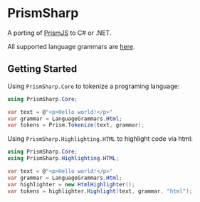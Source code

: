 # PrismSharp

A porting of [PrismJS](https://github.com/PrismJS/prism) to C# or .NET.

All supported language grammars are [here](https://github.com/tatwd/prism-sharp/tree/main/PrismSharp.Core/Languages).

## Getting Started

Using `PrismSharp.Core` to tokenize a programing language:

```csharp
using PrismSharp.Core;

var text = @"<p>Hello world!</p>"
var grammar = LanguageGrammars.Html;
var tokens = Prism.Tokenize(text, grammar);
```

Using `PrismSharp.Highlighting.HTML` to highlight code via html:

```csharp
using PrismSharp.Core;
using PrismSharp.Highlighting.HTML;

var text = @"<p>Hello world!</p>"
var grammar = LanguageGrammars.Html;
var highlighter = new HtmlHighlighter();
var tokens = highlighter.Highlight(text, grammar, "html");
```